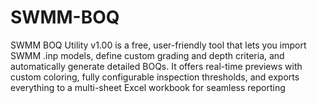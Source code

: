 # SWMM-BOQ
SWMM BOQ Utility v1.00 is a free, user-friendly tool that lets you import SWMM .inp models, define custom grading and depth criteria, and automatically generate detailed BOQs. It offers real-time previews with custom coloring, fully configurable inspection thresholds, and exports everything to a multi-sheet Excel workbook for seamless reporting

